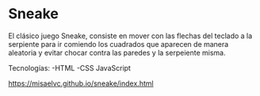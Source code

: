 # Sneake

El clásico juego Sneake, consiste en mover con las flechas del teclado a la serpiente para ir comiendo los cuadrados que aparecen de manera aleatoria y evitar chocar contra las paredes y la serpeiente misma.

Tecnologías:
-HTML
-CSS
JavaScript

https://misaelvc.github.io/sneake/index.html
